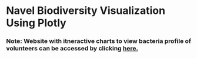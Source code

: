 # Navel Biodiversity Visualization Using Plotly
### Note: Website with itneractive charts to view bacteria profile of volunteers can be accessed by clicking [here.]( https://jwhberrios.github.io/Navel_Biodiversity_Plotly/)
